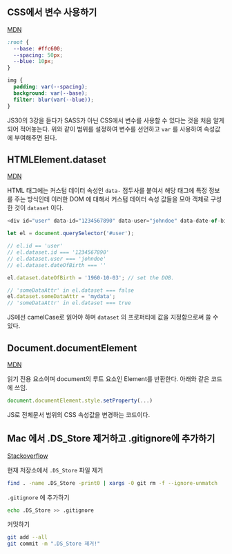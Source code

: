 ## CSS에서 변수 사용하기

[MDN](https://developer.mozilla.org/ko/docs/Web/CSS/Using_CSS_custom_properties)

```css
:root {
  --base: #ffc600;
  --spacing: 50px;
  --blue: 10px;
}

img {
  padding: var(--spacing);
  background: var(--base);
  filter: blur(var(--blue));
}
```

JS30의 3강을 듣다가 SASS가 아닌 CSS에서 변수를 사용할 수 있다는 것을 처음 알게 되어 적어놓는다. 위와 같이 범위를 설정하여 변수를 선언하고 `var` 를 사용하여 속성값에 부여해주면 된다.

## HTMLElement.dataset

[MDN](https://developer.mozilla.org/ko/docs/Web/API/HTMLElement/dataset)

HTML 태그에는 커스텀 데이터 속성인 `data-` 접두사를 붙여서 해당 태그에 특정 정보를 주는 방식인데 이러한 DOM 에 대해서 커스텀 데이터 속성 값들을 모아 객체로 구성한 것이 `dataset` 이다.

```javascript
<div id="user" data-id="1234567890" data-user="johndoe" data-date-of-birth>John Doe</div>

let el = document.querySelector('#user');

// el.id == 'user'
// el.dataset.id === '1234567890'
// el.dataset.user === 'johndoe'
// el.dataset.dateOfBirth === ''

el.dataset.dateOfBirth = '1960-10-03'; // set the DOB.

// 'someDataAttr' in el.dataset === false
el.dataset.someDataAttr = 'mydata';
// 'someDataAttr' in el.dataset === true
```

JS에선 camelCase로 읽어야 하며 `dataset` 의 프로퍼티에 값을 지정함으로써 쓸 수 있다.

## Document.documentElement

[MDN](https://developer.mozilla.org/ko/docs/Web/API/Document/documentElement)

읽기 전용 요소이며 document의 루트 요소인 Element를 반환한다. 아래와 같은 코드에 쓰임.

```javascript
document.documentElement.style.setProperty(...)
```

JS로 전체문서 범위의 CSS 속성값을 변경하는 코드이다.

## Mac 에서 .DS_Store 제거하고 .gitignore에 추가하기

[Stackoverflow](https://stackoverflow.com/a/107921/11054387)

현재 저장소에서 `.DS_Store` 파일 제거

```bash
find . -name .DS_Store -print0 | xargs -0 git rm -f --ignore-unmatch
```

`.gitignore` 에 추가하기

```bash
echo .DS_Store >> .gitignore
```

커밋하기

```bash
git add --all
git commit -m ".DS_Store 제거!"
```

